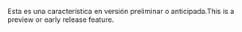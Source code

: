 <span data-ttu-id="06bcc-101">Esta es una característica en versión preliminar o anticipada.</span><span class="sxs-lookup"><span data-stu-id="06bcc-101">This is a preview or early release feature.</span></span>